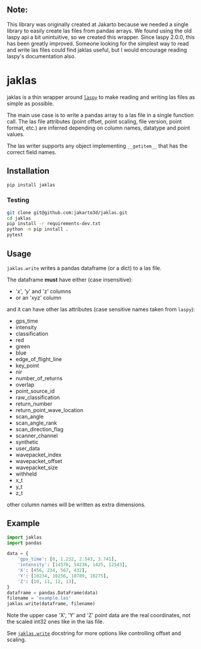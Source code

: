 ## Note:

This library was originally created at Jakarto because we needed a single library to easily create las files
from pandas arrays. We found using the old laspy api a bit unintuitive, so we created this wrapper.
Since laspy 2.0.0, this has been greatly improved. Someone looking for the simplest way to read and write las files
could find jaklas useful, but I would encourage reading laspy's documentation also.

# jaklas

jaklas is a thin wrapper around [`laspy`](https://github.com/laspy/laspy) to make reading and writing las files as
simple as possible.

The main use case is to write a pandas array to a las file in a single function call.
The las file attributes (point offset, point scaling, file version, point format, etc.)
are inferred depending on column names, datatype and point values.

The las writer supports any object implementing `__getitem__` that has the
correct field names.

## Installation

```bash
pip install jaklas
```

### Testing

```bash
git clone git@github.com:jakarto3d/jaklas.git
cd jaklas
pip install -r requirements-dev.txt
python -m pip install .
pytest
```

## Usage

`jaklas.write` writes a pandas dataframe (or a dict) to a las file.

The dataframe **must** have either (case insensitive):

- 'x', 'y' and 'z' columns
- or an 'xyz' column

and it can have other las attributes (case sensitive names taken from `laspy`):

- gps_time
- intensity
- classification
- red
- green
- blue
- edge_of_flight_line
- key_point
- nir
- number_of_returns
- overlap
- point_source_id
- raw_classification
- return_number
- return_point_wave_location
- scan_angle
- scan_angle_rank
- scan_direction_flag
- scanner_channel
- synthetic
- user_data
- wavepacket_index
- wavepacket_offset
- wavepacket_size
- withheld
- x_t
- y_t
- z_t

other column names will be written as extra dimensions.

## Example

```python
import jaklas
import pandas

data = {
    'gps_time': [0, 1.232, 2.543, 3.741],
    'intensity': [14578, 54236, 1425, 12543],
    'X': [456, 234, 567, 432],
    'Y': [10234, 10256, 10789, 10275],
    'Z': [10, 11, 12, 13],
}
dataframe = pandas.DataFrame(data)
filename = 'example.las'
jaklas.write(dataframe, filename)
```

Note the upper case 'X', 'Y' and 'Z' point data are the real coordinates,
not the scaled int32 ones like in the las file.

See [`jaklas.write`](https://github.com/jakarto3d/jaklas/blob/master/src/jaklas/write.py) docstring for more options like controlling offset and scaling.
